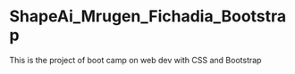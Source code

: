 # ShapeAi_Mrugen_Fichadia_Bootstrap
This is the project of boot camp on web dev with CSS and Bootstrap
